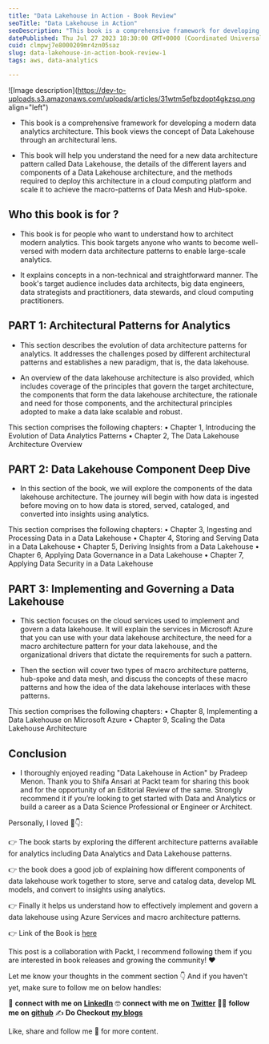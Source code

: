 ```yaml
---
title: "Data Lakehouse in Action - Book Review"
seoTitle: "Data Lakehouse in Action"
seoDescription: "This book is a comprehensive framework for developing a modern data analytics architecture. This book views the concept of Data Lakehouse through an archite"
datePublished: Thu Jul 27 2023 18:30:00 GMT+0000 (Coordinated Universal Time)
cuid: clmpwj7e8000209mr4zn05saz
slug: data-lakehouse-in-action-book-review-1
tags: aws, data-analytics

---
```


![Image description](https://dev-to-uploads.s3.amazonaws.com/uploads/articles/31wtm5efbzdopt4gkzsq.png align="left")

* This book is a comprehensive framework for developing a modern data analytics architecture. This book views the concept of Data Lakehouse through an architectural lens.
    
* This book will help you understand the need for a new data architecture pattern called Data Lakehouse, the details of the different layers and components of a Data Lakehouse architecture, and the methods required to deploy this architecture in a cloud computing platform and scale it to achieve the macro-patterns of Data Mesh and Hub-spoke.
    

## Who this book is for ?

* This book is for people who want to understand how to architect modern analytics. This book targets anyone who wants to become well-versed with modern data architecture patterns to enable large-scale analytics.
    
* It explains concepts in a non-technical and straightforward manner. The book's target audience includes data architects, big data engineers, data strategists and practitioners, data stewards, and cloud computing practitioners.
    

## PART 1: Architectural Patterns for Analytics

* This section describes the evolution of data architecture patterns for analytics. It addresses the challenges posed by different architectural patterns and establishes a new paradigm, that is, the data lakehouse.
    
* An overview of the data lakehouse architecture is also provided, which includes coverage of the principles that govern the target architecture, the components that form the data lakehouse architecture, the rationale and need for those components, and the architectural principles adopted to make a data lake scalable and robust.
    

This section comprises the following chapters: • Chapter 1, Introducing the Evolution of Data Analytics Patterns • Chapter 2, The Data Lakehouse Architecture Overview

## PART 2: Data Lakehouse Component Deep Dive

* In this section of the book, we will explore the components of the data lakehouse architecture. The journey will begin with how data is ingested before moving on to how data is stored, served, cataloged, and converted into insights using analytics.
    

This section comprises the following chapters: • Chapter 3, Ingesting and Processing Data in a Data Lakehouse • Chapter 4, Storing and Serving Data in a Data Lakehouse • Chapter 5, Deriving Insights from a Data Lakehouse • Chapter 6, Applying Data Governance in a Data Lakehouse • Chapter 7, Applying Data Security in a Data Lakehouse

## PART 3: Implementing and Governing a Data Lakehouse

* This section focuses on the cloud services used to implement and govern a data lakehouse. It will explain the services in Microsoft Azure that you can use with your data lakehouse architecture, the need for a macro architecture pattern for your data lakehouse, and the organizational drivers that dictate the requirements for such a pattern.
    
* Then the section will cover two types of macro architecture patterns, hub-spoke and data mesh, and discuss the concepts of these macro patterns and how the idea of the data lakehouse interlaces with these patterns.
    

This section comprises the following chapters: • Chapter 8, Implementing a Data Lakehouse on Microsoft Azure • Chapter 9, Scaling the Data Lakehouse Architecture

## Conclusion

* I thoroughly enjoyed reading "Data Lakehouse in Action" by Pradeep Menon. Thank you to Shifa Ansari at Packt team for sharing this book and for the opportunity of an Editorial Review of the same. Strongly recommend it if you’re looking to get started with Data and Analytics or build a career as a Data Science Professional or Engineer or Architect.
    

Personally, I loved 👀👇:

👉 The book starts by exploring the different architecture patterns available for analytics including Data Analytics and Data Lakehouse patterns.

👉 the book does a good job of explaining how different components of data lakehouse work together to store, serve and catalog data, develop ML models, and convert to insights using analytics.

👉 Finally it helps us understand how to effectively implement and govern a data lakehouse using Azure Services and macro architecture patterns.

👉 Link of the Book is [here](https://packt.link/exYC7)

This post is a collaboration with Packt, I recommend following them if you are interested in book releases and growing the community! ❤

Let me know your thoughts in the comment section 👇 And if you haven't yet, make sure to follow me on below handles:

👋 **connect with me on** [**LinkedIn**](https://www.linkedin.com/in/adit-modi-2a4362191/) 🤓 **connect with me on** [**Twitter**](https://twitter.com/adi_12_modi) 🐱‍💻 **follow me on** [**github**](https://github.com/AditModi) ✍️ **Do Checkout** [**my blogs**](https://aditmodi.com)

Like, share and follow me 🚀 for more content.